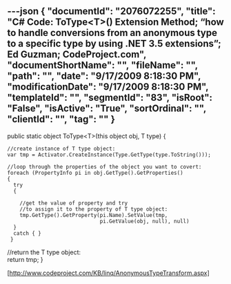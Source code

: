---json
{
  "documentId": "2076072255",
  "title": "C# Code:  ToType&lt;T&gt;() Extension Method; “how to handle conversions from an anonymous type to a specific type by using .NET 3.5 extensions”; Ed Guzman; CodeProject.com",
  "documentShortName": "",
  "fileName": "",
  "path": "",
  "date": "9/17/2009 8:18:30 PM",
  "modificationDate": "9/17/2009 8:18:30 PM",
  "templateId": "",
  "segmentId": "83",
  "isRoot": "False",
  "isActive": "True",
  "sortOrdinal": "",
  "clientId": "",
  "tag": ""
}
---

public static object ToType&lt;T&gt;(this object obj, T type)
{

    //create instance of T type object:
    var tmp = Activator.CreateInstance(Type.GetType(type.ToString())); 

    //loop through the properties of the object you want to covert:          
    foreach (PropertyInfo pi in obj.GetType().GetProperties()
    {
      try 
      {   

        //get the value of property and try 
        //to assign it to the property of T type object:
        tmp.GetType().GetProperty(pi.Name).SetValue(tmp, 
                                  pi.GetValue(obj, null), null)
      }
      catch { }
     }  

   //return the T type object:         
   return tmp; 
}

[http://www.codeproject.com/KB/linq/AnonymousTypeTransform.aspx]
